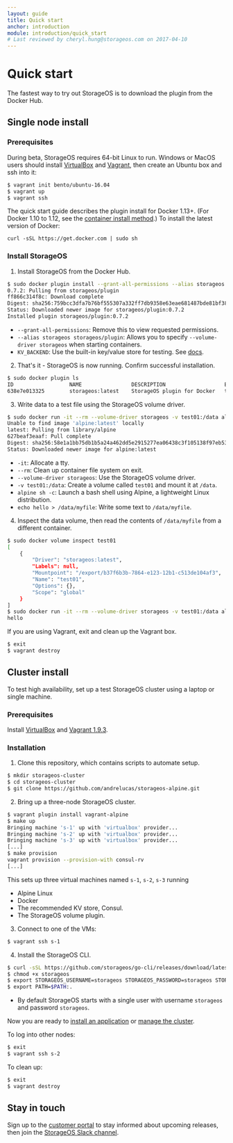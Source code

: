 ```yaml
---
layout: guide
title: Quick start
anchor: introduction
module: introduction/quick_start
# Last reviewed by cheryl.hung@storageos.com on 2017-04-10
---
```


# Quick start

The fastest way to try out StorageOS is to download the plugin from the Docker
Hub.

## Single node install

### Prerequisites

During beta, StorageOS requires 64-bit Linux to run. Windows or MacOS users should install [VirtualBox](https://www.virtualbox.org/wiki/Downloads)
and [Vagrant](http://vagrantup.com/downloads.html), then create an Ubuntu box and
ssh into it:

```bash
$ vagrant init bento/ubuntu-16.04
$ vagrant up
$ vagrant ssh
```

The quick start guide describes the plugin install for Docker 1.13+. (For Docker
1.10 to 1.12, see the [container install method](../install/container.html).) To
install the latest version of Docker:
```
curl -sSL https://get.docker.com | sudo sh
```

### Install StorageOS

1. Install StorageOS from the Docker Hub.
```bash
$ sudo docker plugin install --grant-all-permissions --alias storageos storageos/plugin KV_BACKEND=boltdb
0.7.2: Pulling from storageos/plugin
ff866c314f8c: Download complete
Digest: sha256:759bcc3dfa7b76bf555307a332ff7db9358e63eae681487bde81bf3860af9067
Status: Downloaded newer image for storageos/plugin:0.7.2
Installed plugin storageos/plugin:0.7.2
```
* `--grant-all-permissions`: Remove this to view requested permissions.
* `--alias storageos storageos/plugin`: Allows you to specify `--volume-driver storageos` when starting containers.
* `KV_BACKEND`: Use the built-in key/value store for testing. See [docs](../install/kvstore.html).

2. That's it - StorageOS is now running. Confirm successful installation.
```bash
$ sudo docker plugin ls
ID                  NAME                DESCRIPTION                   ENABLED
638e7e013325        storageos:latest    StorageOS plugin for Docker   true
```

3. Write data to a test file using the StorageOS volume driver.
```bash
$ sudo docker run -it --rm --volume-driver storageos -v test01:/data alpine sh -c "echo hello > /data/myfile"
Unable to find image 'alpine:latest' locally
latest: Pulling from library/alpine
627beaf3eaaf: Pull complete
Digest: sha256:58e1a1bb75db1b5a24a462dd5e2915277ea06438c3f105138f97eb53149673c4
Status: Downloaded newer image for alpine:latest
```
* `-it`: Allocate a tty.
* `--rm`: Clean up container file system on exit.
* `--volume-driver storageos`: Use the StorageOS volume driver.
* `-v test01:/data`: Create a volume called `test01` and mount it at `/data`.
* `alpine sh -c`: Launch a bash shell using Alpine, a lightweight Linux distribution.
* `echo hello > /data/myfile`: Write some text to `/data/myfile`.

4. Inspect the data volume, then read the contents of `/data/myfile` from a different container.
```bash
$ sudo docker volume inspect test01
[
    {
        "Driver": "storageos:latest",
        "Labels": null,
        "Mountpoint": "/export/b37f6b3b-7864-e123-12b1-c513de104af3",
        "Name": "test01",
        "Options": {},
        "Scope": "global"
    }
]
$ sudo docker run -it --rm --volume-driver storageos -v test01:/data alpine sh -c "cat /data/myfile"
hello
```

If you are using Vagrant, exit and clean up the Vagrant box.
```bash
$ exit
$ vagrant destroy
```

## Cluster install

To test high availability, set up a test StorageOS cluster using a laptop or single machine.

### Prerequisites

Install [VirtualBox](https://www.virtualbox.org/wiki/Downloads) and [Vagrant
1.9.3](http://vagrantup.com/downloads.html).

### Installation

1. Clone this repository, which contains scripts to automate setup.
```bash
$ mkdir storageos-cluster
$ cd storageos-cluster
$ git clone https://github.com/andrelucas/storageos-alpine.git
```

2. Bring up a three-node StorageOS cluster.
```bash
$ vagrant plugin install vagrant-alpine
$ make up
Bringing machine 's-1' up with 'virtualbox' provider...
Bringing machine 's-2' up with 'virtualbox' provider...
Bringing machine 's-3' up with 'virtualbox' provider...
[...]
$ make provision
vagrant provision --provision-with consul-rv
[...]
```
This sets up three virtual machines named `s-1`, `s-2`, `s-3` running
* Alpine Linux
* Docker
* The recommended KV store, Consul.
* The StorageOS volume plugin.

3. Connect to one of the VMs:
```bash
$ vagrant ssh s-1
```

4. Install the StorageOS CLI.
```bash
$ curl -sSL https://github.com/storageos/go-cli/releases/download/latest/storageos_linux_amd64 > storageos
$ chmod +x storageos
$ export STORAGEOS_USERNAME=storageos STORAGEOS_PASSWORD=storageos STORAGEOS_HOST=127.0.0.1
$ export PATH=$PATH:.
```
* By default StorageOS starts with a single user with username `storageos` and password `storageos`.

Now you are ready to [install an application](../applications/postgres.html) or [manage the cluster](../manage/volumes.html).

To log into other nodes:
```bash
$ exit
$ vagrant ssh s-2
```

To clean up:
```bash
$ exit
$ vagrant destroy
```

## Stay in touch

Sign up to the [customer portal](http://my.storageos.com) to stay informed about upcoming releases, then join the [StorageOS Slack channel](http://slack.storageos.com).
